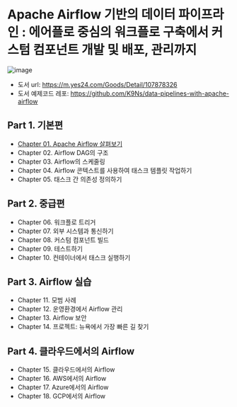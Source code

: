 # Apache Airflow 기반의 데이터 파이프라인 : 에어플로 중심의 워크플로 구축에서 커스텀 컴포넌트 개발 및 배포, 관리까지

![image](https://github.com/dhkdn9192/data_engineer_career/assets/11307388/e342a58e-fc0f-412a-a1b0-6d51ddb19360)

* 도서 url: https://m.yes24.com/Goods/Detail/107878326
* 도서 예제코드 레포: https://github.com/K9Ns/data-pipelines-with-apache-airflow

## Part 1. 기본편
* [Chapter 01. Apache Airflow 살펴보기](ch01.md)
* Chapter 02. Airflow DAG의 구조
* Chapter 03. Airflow의 스케줄링
* Chapter 04. Airflow 콘텍스트를 사용하여 태스크 템플릿 작업하기
* Chapter 05. 태스크 간 의존성 정의하기

## Part 2. 중급편
* Chapter 06. 워크플로 트리거
* Chapter 07. 외부 시스템과 통신하기
* Chapter 08. 커스텀 컴포넌트 빌드
* Chapter 09. 테스트하기
* Chapter 10. 컨테이너에서 태스크 실행하기

## Part 3. Airflow 실습
* Chapter 11. 모범 사례
* Chapter 12. 운영환경에서 Airflow 관리
* Chapter 13. Airflow 보안
* Chapter 14. 프로젝트: 뉴욕에서 가장 빠른 길 찾기

## Part 4. 클라우드에서의 Airflow
* Chapter 15. 클라우드에서의 Airflow
* Chapter 16. AWS에서의 Airflow
* Chapter 17. Azure에서의 Airflow
* Chapter 18. GCP에서의 Airflow
